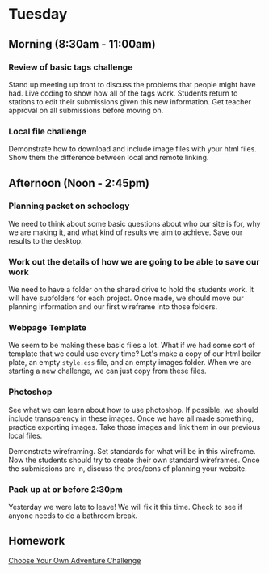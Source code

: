 # Tuesday

## Morning (8:30am - 11:00am)

### Review of basic tags challenge

Stand up meeting up front to discuss the problems that people might have had. Live coding to show how all of the tags work. Students return to stations to edit their submissions given this new information. Get teacher approval on all submissions before moving on.

### Local file challenge

Demonstrate how to download and include image files with your html files. Show them the difference between local and remote linking.

## Afternoon (Noon - 2:45pm)

### Planning packet on schoology

We need to think about some basic questions about who our site is for, why we are making it, and what kind of results we aim to achieve. Save our results to the desktop.

### Work out the details of how we are going to be able to save our work

We need to have a folder on the shared drive to hold the students work. It will have subfolders for each project. Once made, we should move our planning information and our first wireframe into those folders.

### Webpage Template

We seem to be making these basic files a lot. What if we had some sort of template that we could use every time? Let's make a copy of our html boiler plate, an empty `style.css` file, and an empty images folder. When we are starting a new challenge, we can just copy from these files.

### Photoshop

See what we can learn about how to use photoshop. If possible, we should include transparency in these images. Once we have all made something, practice exporting images. Take those images and link them in our previous local files.

Demonstrate wireframing. Set standards for what will be in this wireframe. Now the students should try to create their own standard wireframes. Once the submissions are in, discuss the pros/cons of planning your website.

### Pack up at or before 2:30pm

Yesterday we were late to leave! We will fix it this time. Check to see if anyone needs to do a bathroom break.

## Homework

[Choose Your Own Adventure Challenge](../challenges/cyaa.md)
